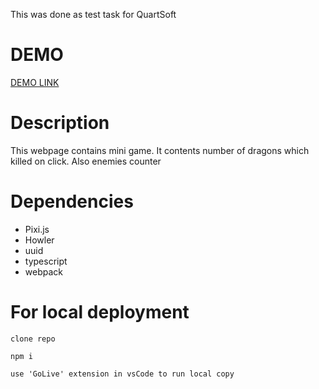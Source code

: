 This was done as test task for QuartSoft

# DEMO

[DEMO LINK](https://enjsadman.github.io/QuartSoft/)

# Description

This webpage contains mini game. It contents number of dragons which killed on click. Also enemies counter

# Dependencies

- Pixi.js
- Howler
- uuid
- typescript
- webpack

# For local deployment

```
clone repo

npm i

use 'GoLive' extension in vsCode to run local copy
```


